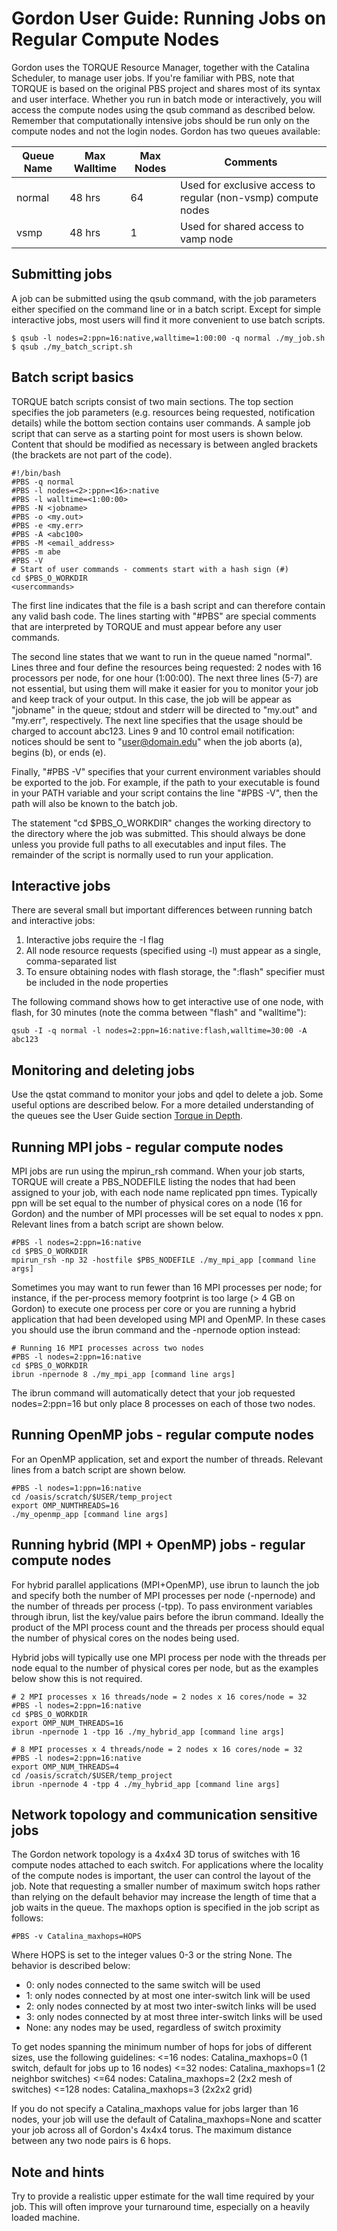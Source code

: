 Gordon User Guide: Running Jobs on Regular Compute Nodes
========================================================
Gordon uses the TORQUE Resource Manager, together with the Catalina Scheduler, to manage user jobs. If you're familiar with PBS, note that TORQUE is based on the original PBS project and shares most of its syntax and user interface. Whether you run in batch mode or interactively, you will access the compute nodes using the qsub command as described below. Remember that computationally intensive jobs should be run only on the compute nodes and not the login nodes. Gordon has two queues available:

Queue Name  |   Max Walltime  | Max Nodes | Comments
------------|-----------------|-----------|-------------
normal      |   48 hrs        | 64        | Used for exclusive access to regular (non-vsmp) compute nodes
vsmp        |   48 hrs        | 1         | Used for shared access to vamp node

Submitting jobs
---------------
A job can be submitted using the qsub command, with the job parameters either specified on the command line or in a batch script. Except for simple interactive jobs, most users will find it more convenient to use batch scripts.  

    $ qsub -l nodes=2:ppn=16:native,walltime=1:00:00 -q normal ./my_job.sh
    $ qsub ./my_batch_script.sh

Batch script basics
-------------------
TORQUE batch scripts consist of two main sections. The top section specifies the job parameters (e.g. resources being requested, notification details) while the bottom section contains user commands. A sample job script that can serve as a starting point for most users is shown below. Content that should be modified as necessary is between angled brackets (the brackets are not part of the code).

    #!/bin/bash
    #PBS -q normal
    #PBS -l nodes=<2>:ppn=<16>:native
    #PBS -l walltime=<1:00:00>
    #PBS -N <jobname>
    #PBS -o <my.out>
    #PBS -e <my.err>
    #PBS -A <abc100>
    #PBS -M <email_address>
    #PBS -m abe
    #PBS -V
    # Start of user commands - comments start with a hash sign (#)
    cd $PBS_O_WORKDIR
    <usercommands>

The first line indicates that the file is a bash script and can therefore contain any valid bash code. The lines starting with "#PBS" are special comments that are interpreted by TORQUE and must appear before any user commands.

The second line states that we want to run in the queue named "normal". Lines three and four define the resources being requested: 2 nodes with 16 processors per node, for one hour (1:00:00). The next three lines (5-7) are not essential, but using them will make it easier for you to monitor your job and keep track of your output. In this case, the job will be appear as "jobname" in the queue; stdout and stderr will be directed to "my.out" and "my.err", respectively. The next line specifies that the usage should be charged to account abc123. Lines 9 and 10 control email notification: notices should be sent to "user@domain.edu" when the job aborts (a), begins (b), or ends (e).

Finally, "#PBS -V" specifies that your current environment variables should be exported to the job. For example, if the path to your executable is found in your PATH variable and your script contains the line "#PBS -V", then the path will also be known to the batch job.

The statement "cd $PBS_O_WORKDIR" changes the working directory to the directory where the job was submitted. This should always be done unless you provide full paths to all executables and input files. The remainder of the script is normally used to run your application.

Interactive jobs
----------------
There are several small but important differences between running batch and interactive jobs:

1. Interactive jobs require the -I flag
2. All node resource requests (specified using -l) must appear as a single, comma-separated list
3. To ensure obtaining nodes with flash storage, the ":flash" specifier must be included in the node properties

The following command shows how to get interactive use of one node, with flash, for 30 minutes (note the comma between "flash" and "walltime"):

    qsub -I -q normal -l nodes=2:ppn=16:native:flash,walltime=30:00 -A abc123

Monitoring and deleting jobs
----------------------------
Use the qstat command to monitor your jobs and qdel to delete a job. Some useful options are described below. For a more detailed understanding of the queues see the User Guide section [Torque in Depth](gordon_torque.md).

Running MPI jobs - regular compute nodes
----------------------------------------
MPI jobs are run using the mpirun_rsh command. When your job starts, TORQUE will create a PBS_NODEFILE listing the nodes that had been assigned to your job, with each node name replicated ppn times. Typically ppn will be set equal to the number of physical cores on a node (16 for Gordon) and the number of MPI processes will be set equal to nodes x ppn. Relevant lines from a batch script are shown below.

    #PBS -l nodes=2:ppn=16:native
    cd $PBS_O_WORKDIR
    mpirun_rsh -np 32 -hostfile $PBS_NODEFILE ./my_mpi_app [command line args]

Sometimes you may want to run fewer than 16 MPI processes per node; for instance, if the per-process memory footprint is too large (> 4 GB on Gordon) to execute one process per core or you are running a hybrid application that had been developed using MPI and OpenMP. In these cases you should use the ibrun command and the -npernode option instead: 

    # Running 16 MPI processes across two nodes
    #PBS -l nodes=2:ppn=16:native
    cd $PBS_O_WORKDIR
    ibrun -npernode 8 ./my_mpi_app [command line args]

The ibrun command will automatically detect that your job requested nodes=2:ppn=16 but only place 8 processes on each of those two nodes.

Running OpenMP jobs - regular compute nodes
-------------------------------------------
For an OpenMP application, set and export the number of threads. Relevant lines from a batch script are shown below.

    #PBS -l nodes=1:ppn=16:native
    cd /oasis/scratch/$USER/temp_project
    export OMP_NUMTHREADS=16
    ./my_openmp_app [command line args]

Running hybrid (MPI + OpenMP) jobs - regular compute nodes
----------------------------------------------------------
For hybrid parallel applications (MPI+OpenMP), use ibrun to launch the job and specify both the number of MPI processes per node (-npernode) and the number of threads per process (-tpp). To pass environment variables through ibrun, list the key/value pairs before the ibrun command.  Ideally the product of the MPI process count and the threads per process should equal the number of physical cores on the nodes being used.

Hybrid jobs will typically use one MPI process per node with the threads per node equal to the number of physical cores per node, but as the examples below show this is not required.

    # 2 MPI processes x 16 threads/node = 2 nodes x 16 cores/node = 32
    #PBS -l nodes=2:ppn=16:native
    cd $PBS_O_WORKDIR
    export OMP_NUM_THREADS=16
    ibrun -npernode 1 -tpp 16 ./my_hybrid_app [command line args]

    # 8 MPI processes x 4 threads/node = 2 nodes x 16 cores/node = 32
    #PBS -l nodes=2:ppn=16:native
    export OMP_NUM_THREADS=4
    cd /oasis/scratch/$USER/temp_project
    ibrun -npernode 4 -tpp 4 ./my_hybrid_app [command line args]

Network topology and communication sensitive jobs
-------------------------------------------------
The Gordon network topology is a 4x4x4 3D torus of switches with 16 compute nodes attached to each switch. For applications where the locality of the compute nodes is important, the user can control the layout of the job. Note that requesting a smaller number of maximum switch hops rather than relying on the default behavior may increase the length of time that a job waits in the queue. The maxhops option is specified in the job script as follows:

    #PBS -v Catalina_maxhops=HOPS

Where HOPS is set to the integer values 0-3 or the string None. The behavior is described below:
 * 0: only nodes connected to the same switch will be used
 * 1: only nodes connected by at most one inter-switch link will be used
 * 2: only nodes connected by at most two inter-switch links will be used
 * 3: only nodes connected by at most three inter-switch links will be used
 * None: any nodes may be used, regardless of switch proximity

To get nodes spanning the minimum number of hops for jobs of different sizes, use the following guidelines:
   <=16 nodes: Catalina_maxhops=0 (1 switch, default for jobs up to 16 nodes)
   <=32 nodes: Catalina_maxhops=1 (2 neighbor switches)
   <=64 nodes: Catalina_maxhops=2 (2x2 mesh of switches)
   <=128 nodes: Catalina_maxhops=3 (2x2x2 grid)

If you do not specify a Catalina_maxhops value for jobs larger than 16 nodes, your job will use the default of Catalina_maxhops=None and scatter your job across all of Gordon's 4x4x4 torus.  The maximum distance between any two node pairs is 6 hops. 

Note and hints
--------------
Try to provide a realistic upper estimate for the wall time required by your job. This will often improve your turnaround time, especially on a heavily loaded machine.
